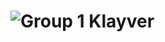 
# ![Group 1](https://github.com/Klayver-Team/Klayver-App/assets/66223408/b32de9b4-9864-42a1-aa00-58007eb3cb72) Klayver

